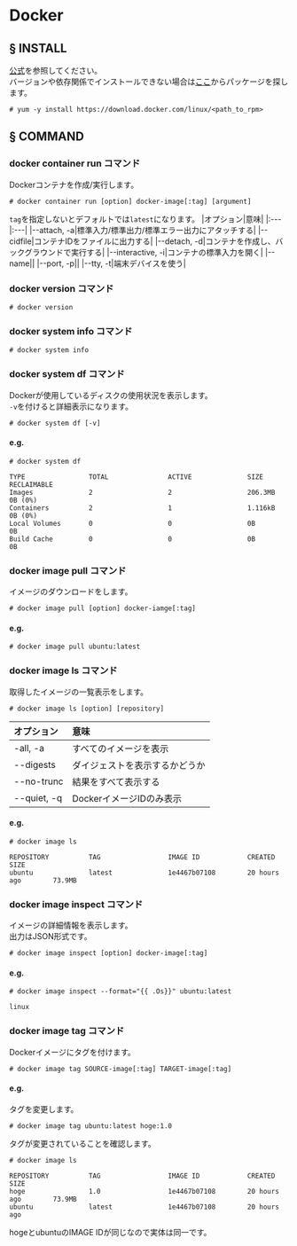 # Docker
## § INSTALL
[公式](https://docs.docker.com/engine/install/centos/)を参照してください。  
バージョンや依存関係でインストールできない場合は[ここ](https://download.docker.com/linux/)からパッケージを探します。
```
# yum -y install https://download.docker.com/linux/<path_to_rpm>
```

## § COMMAND
### docker container run コマンド
Dockerコンテナを作成/実行します。
```
# docker container run [option] docker-image[:tag] [argument]
```
`tag`を指定しないとデフォルトでは`latest`になります。
|オプション|意味|
|:---|:---|
|--attach, -a|標準入力/標準出力/標準エラー出力にアタッチする|
|--cidfile|コンテナIDをファイルに出力する|
|--detach, -d|コンテナを作成し、バックグラウンドで実行する|
|--interactive, -i|コンテナの標準入力を開く|
|--name||
|--port, -p||
|--tty, -t|端末デバイスを使う|

### docker version コマンド
```
# docker version
```
### docker system info コマンド
```
# docker system info
```
### docker system df コマンド
Dockerが使用しているディスクの使用状況を表示します。  
```-v```を付けると詳細表示になります。
```
# docker system df [-v]
```
#### e.g.
```
# docker system df
```
```
TYPE                TOTAL               ACTIVE              SIZE                RECLAIMABLE
Images              2                   2                   206.3MB             0B (0%)
Containers          2                   1                   1.116kB             0B (0%)
Local Volumes       0                   0                   0B                  0B
Build Cache         0                   0                   0B                  0B
```
### docker image pull コマンド
イメージのダウンロードをします。
```
# docker image pull [option] docker-iamge[:tag]
```
#### e.g.
```
# docker image pull ubuntu:latest
```
### docker image ls コマンド
取得したイメージの一覧表示をします。
```
# docker image ls [option] [repository]
```
|オプション|意味|
|:---|:---|
|-all, -a|すべてのイメージを表示|
|--digests|ダイジェストを表示するかどうか|
|--no-trunc|結果をすべて表示する|
|--quiet, -q|DockerイメージIDのみ表示|
#### e.g.
```
# docker image ls
```
```
REPOSITORY          TAG                 IMAGE ID            CREATED             SIZE
ubuntu              latest              1e4467b07108        20 hours ago        73.9MB
```
### docker image inspect コマンド
イメージの詳細情報を表示します。  
出力はJSON形式です。
```
# docker image inspect [option] docker-image[:tag]
```
#### e.g.
```
# docker image inspect --format="{{ .Os}}" ubuntu:latest
```
```
linux
```
### docker image tag コマンド
Dockerイメージにタグを付けます。
```
# docker image tag SOURCE-image[:tag] TARGET-image[:tag]
```
#### e.g.
タグを変更します。
```
# docker image tag ubuntu:latest hoge:1.0
```
タグが変更されていることを確認します。
```
# docker image ls
```
```
REPOSITORY          TAG                 IMAGE ID            CREATED             SIZE
hoge                1.0                 1e4467b07108        20 hours ago        73.9MB
ubuntu              latest              1e4467b07108        20 hours ago
```
hogeとubuntuのIMAGE IDが同じなので実体は同一です。
